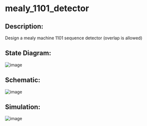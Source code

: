 # mealy_1101_detector
## Description:
Design a mealy machine 1101 sequence detector (overlap is allowed)
## State Diagram:
![image](https://github.com/Nsreen-Nashaat/mealy_1101_detector/assets/89663367/16cad658-a33b-43bc-83f9-47eead53744b)
## Schematic:
![image](https://github.com/Nsreen-Nashaat/mealy_1101_detector/assets/89663367/df0748ff-ec66-406f-a2c0-c89ffdef64ca)
## Simulation:
![image](https://github.com/Nsreen-Nashaat/mealy_1101_detector/assets/89663367/aac5d36b-50ec-47bb-b1c5-00e6aa37f1d9)
